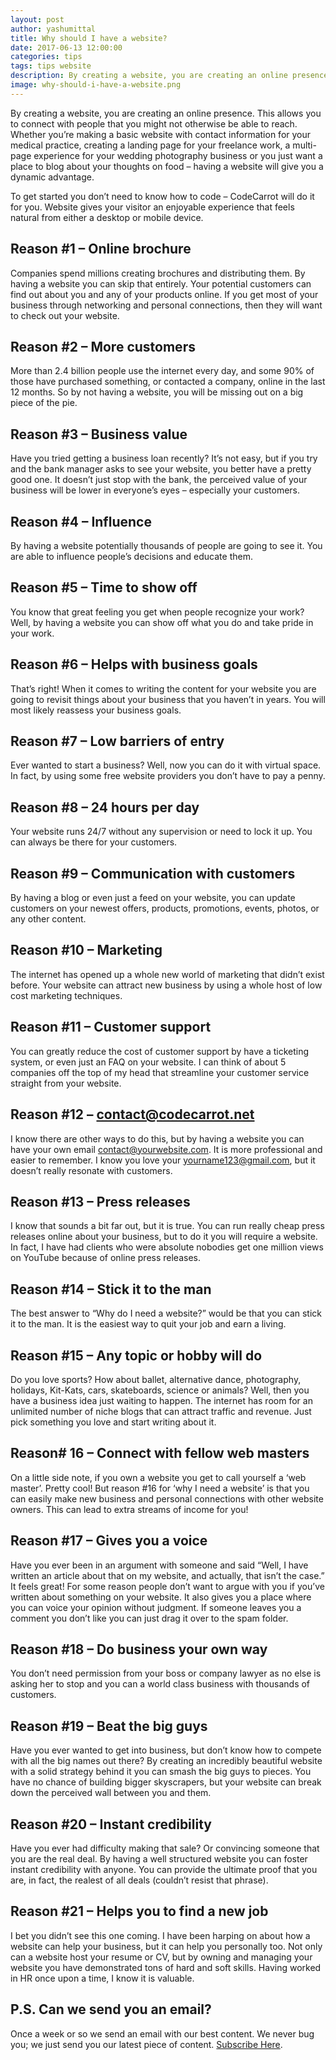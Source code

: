 ```yaml
---
layout: post
author: yashumittal
title: Why should I have a website?
date: 2017-06-13 12:00:00
categories: tips
tags: tips website
description: By creating a website, you are creating an online presence. This allows you to connect with people that you might not otherwise be able to reach. Whether you’re making a basic website with contact
image: why-should-i-have-a-website.png
---
```


By creating a website, you are creating an online presence. This allows you to connect with people that you might not otherwise be able to reach. Whether you’re making a basic website with contact information for your medical practice, creating a landing page for your freelance work, a multi-page experience for your wedding photography business or you just want a place to blog about your thoughts on food – having a website will give you a dynamic advantage.

To get started you don’t need to know how to code – CodeCarrot will do it for you. Website gives your visitor an enjoyable experience that feels natural from either a desktop or mobile device.

## Reason #1 – Online brochure

Companies spend millions creating brochures and distributing them. By having a website you can skip that entirely. Your potential customers can find out about you and any of your products online. If you get most of your business through networking and personal connections, then they will want to check out your website.

## Reason #2 – More customers

More than 2.4 billion people use the internet every day, and some 90% of those have purchased something, or contacted a company, online in the last 12 months. So by not having a website, you will be missing out on a big piece of the pie.

## Reason #3 – Business value

Have you tried getting a business loan recently? It’s not easy, but if you try and the bank manager asks to see your website, you better have a pretty good one. It doesn’t just stop with the bank, the perceived value of your business will be lower in everyone’s eyes – especially your customers.

## Reason #4 – Influence

By having a website potentially thousands of people are going to see it. You are able to influence people’s decisions and educate them.

## Reason #5 – Time to show off

You know that great feeling you get when people recognize your work? Well, by having a website you can show off what you do and take pride in your work.

## Reason #6 – Helps with business goals

That’s right! When it comes to writing the content for your website you are going to revisit things about your business that you haven’t in years. You will most likely reassess your business goals.

## Reason #7 – Low barriers of entry

Ever wanted to start a business? Well, now you can do it with virtual space. In fact, by using some free website providers you don’t have to pay a penny.

## Reason #8 – 24 hours per day

Your website runs 24/7 without any supervision or need to lock it up. You can always be there for your customers.

## Reason #9 – Communication with customers

By having a blog or even just a feed on your website, you can update customers on your newest offers, products, promotions, events, photos, or any other content.

## Reason #10 – Marketing

The internet has opened up a whole new world of marketing that didn’t exist before. Your website can attract new business by using a whole host of low cost marketing techniques.

## Reason #11 – Customer support

You can greatly reduce the cost of customer support by have a ticketing system, or even just an FAQ on your website. I can think of about 5 companies off the top of my head that streamline your customer service straight from your website.

## Reason #12 – contact@codecarrot.net

I know there are other ways to do this, but by having a website you can have your own email contact@yourwebsite.com. It is more professional and easier to remember. I know you love your yourname123@gmail.com, but it doesn’t really resonate with customers.

## Reason #13 – Press releases

I know that sounds a bit far out, but it is true. You can run really cheap press releases online about your business, but to do it you will require a website. In fact, I have had clients who were absolute nobodies get one million views on YouTube because of online press releases.

## Reason #14 – Stick it to the man

The best answer to “Why do I need a website?” would be that you can stick it to the man. It is the easiest way to quit your job and earn a living.

## Reason #15 – Any topic or hobby will do

Do you love sports? How about ballet, alternative dance, photography, holidays, Kit-Kats, cars, skateboards, science or animals? Well, then you have a business idea just waiting to happen. The internet has room for an unlimited number of niche blogs that can attract traffic and revenue. Just pick something you love and start writing about it.

## Reason# 16 – Connect with fellow web masters

On a little side note, if you own a website you get to call yourself a ‘web master’. Pretty cool! But reason #16 for ‘why I need a website’ is that you can easily make new business and personal connections with other website owners. This can lead to extra streams of income for you!

## Reason #17 – Gives you a voice

Have you ever been in an argument with someone and said “Well, I have written an article about that on my website, and actually, that isn’t the case.” It feels great! For some reason people don’t want to argue with you if you’ve written about something on your website. It also gives you a place where you can voice your opinion without judgment. If someone leaves you a comment you don’t like you can just drag it over to the spam folder.

## Reason #18 – Do business your own way

You don’t need permission from your boss or company lawyer as no else is asking her to stop and you can a world class business with thousands of customers.

## Reason #19 – Beat the big guys

Have you ever wanted to get into business, but don’t know how to compete with all the big names out there? By creating an incredibly beautiful website with a solid strategy behind it you can smash the big guys to pieces. You have no chance of building bigger skyscrapers, but your website can break down the perceived wall between you and them.

## Reason #20 – Instant credibility

Have you ever had difficulty making that sale? Or convincing someone that you are the real deal. By having a well structured website you can foster instant credibility with anyone. You can provide the ultimate proof that you are, in fact, the realest of all deals (couldn’t resist that phrase).

## Reason #21 – Helps you to find a new job

I bet you didn’t see this one coming. I have been harping on about how a website can help your business, but it can help you personally too. Not only can a website host your resume or CV, but by owning and managing your website you have demonstrated tons of hard and soft skills. Having worked in HR once upon a time, I know it is valuable.

## P.S. Can we send you an email?

Once a week or so we send an email with our best content. We never bug you; we just send you our latest piece of content. [Subscribe Here](#subscribe).
